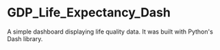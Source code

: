 # GDP_Life_Expectancy_Dash
A simple dashboard displaying life quality data. It was built with Python's Dash library.
